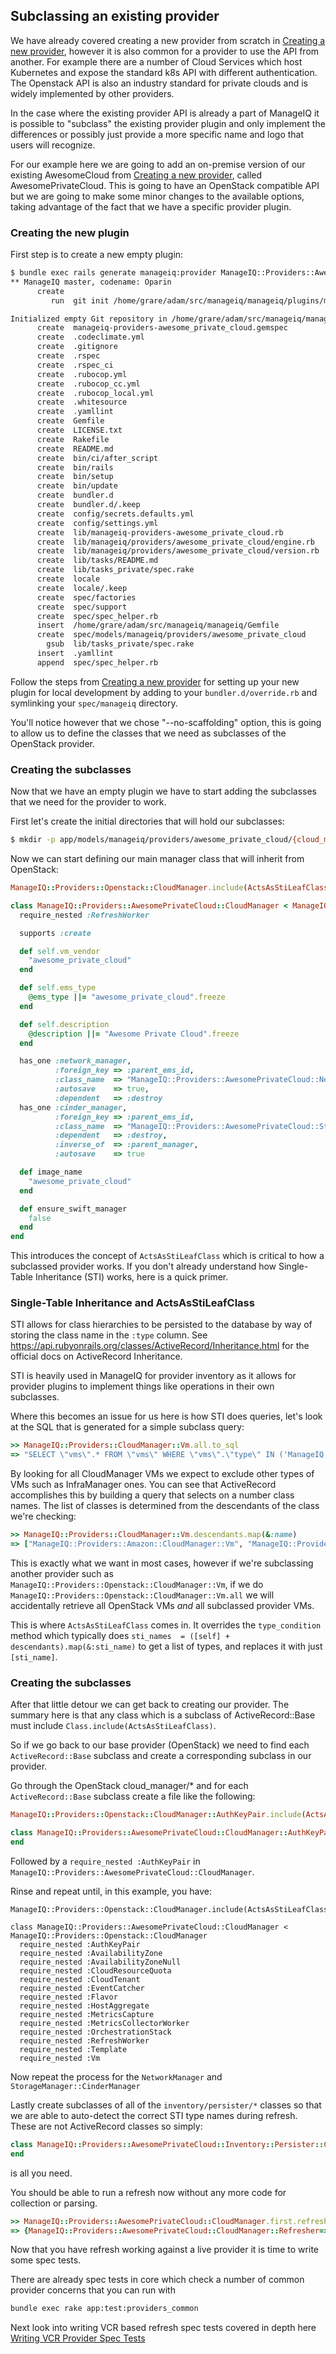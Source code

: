 ## Subclassing an existing provider

We have already covered creating a new provider from scratch in [Creating a new provider](writing_a_new_provider.md), however it is also common for a provider to use the API from another.  For example there are a number of Cloud Services which host Kubernetes and expose the standard k8s API with different authentication.  The Openstack API is also an industry standard for private clouds and is widely implemented by other providers.

In the case where the existing provider API is already a part of ManageIQ it is possible to "subclass" the existing provider plugin and only implement the differences or possibly just provide a more specific name and logo that users will recognize.

For our example here we are going to add an on-premise version of our existing AwesomeCloud from [Creating a new provider](writing_a_new_provider.md), called AwesomePrivateCloud.  This is going to have an OpenStack compatible API but we are going to make some minor changes to the available options, taking advantage of the fact that we have a specific provider plugin.

### Creating the new plugin

First step is to create a new empty plugin:
```bash
$ bundle exec rails generate manageiq:provider ManageIQ::Providers::AwesomePrivateCloud --no-scaffolding --vcr
** ManageIQ master, codename: Oparin
      create  
         run  git init /home/grare/adam/src/manageiq/manageiq/plugins/manageiq-providers-awesome_private_cloud from "."

Initialized empty Git repository in /home/grare/adam/src/manageiq/manageiq/plugins/manageiq-providers-awesome_private_cloud/.git/
      create  manageiq-providers-awesome_private_cloud.gemspec
      create  .codeclimate.yml
      create  .gitignore
      create  .rspec
      create  .rspec_ci
      create  .rubocop.yml
      create  .rubocop_cc.yml
      create  .rubocop_local.yml
      create  .whitesource
      create  .yamllint
      create  Gemfile
      create  LICENSE.txt
      create  Rakefile
      create  README.md
      create  bin/ci/after_script
      create  bin/rails
      create  bin/setup
      create  bin/update
      create  bundler.d
      create  bundler.d/.keep
      create  config/secrets.defaults.yml
      create  config/settings.yml
      create  lib/manageiq-providers-awesome_private_cloud.rb
      create  lib/manageiq/providers/awesome_private_cloud/engine.rb
      create  lib/manageiq/providers/awesome_private_cloud/version.rb
      create  lib/tasks/README.md
      create  lib/tasks_private/spec.rake
      create  locale
      create  locale/.keep
      create  spec/factories
      create  spec/support
      create  spec/spec_helper.rb
      insert  /home/grare/adam/src/manageiq/manageiq/Gemfile
      create  spec/models/manageiq/providers/awesome_private_cloud
        gsub  lib/tasks_private/spec.rake
      insert  .yamllint
      append  spec/spec_helper.rb

```

Follow the steps from [Creating a new provider](writing_a_new_provider.md) for setting up your new plugin for local development by adding to your `bundler.d/override.rb` and symlinking your `spec/manageiq` directory.

You'll notice however that we chose "--no-scaffolding" option, this is going to allow us to define the classes that we need as subclasses of the OpenStack provider.

### Creating the subclasses

Now that we have an empty plugin we have to start adding the subclasses that we need for the provider to work.

First let's create the initial directories that will hold our subclasses:
```bash
$ mkdir -p app/models/manageiq/providers/awesome_private_cloud/{cloud_manager,network_manager,storage_manager} app/models/manageiq/providers/awesome_private_cloud/inventory/{collector,parser,persister}
```

Now we can start defining our main manager class that will inherit from OpenStack:
```ruby
ManageIQ::Providers::Openstack::CloudManager.include(ActsAsStiLeafClass)

class ManageIQ::Providers::AwesomePrivateCloud::CloudManager < ManageIQ::Providers::Openstack::CloudManager
  require_nested :RefreshWorker

  supports :create

  def self.vm_vendor
    "awesome_private_cloud"
  end

  def self.ems_type
    @ems_type ||= "awesome_private_cloud".freeze
  end

  def self.description
    @description ||= "Awesome Private Cloud".freeze
  end

  has_one :network_manager,
          :foreign_key => :parent_ems_id,
          :class_name  => "ManageIQ::Providers::AwesomePrivateCloud::NetworkManager",
          :autosave    => true,
          :dependent   => :destroy
  has_one :cinder_manager,
          :foreign_key => :parent_ems_id,
          :class_name  => "ManageIQ::Providers::AwesomePrivateCloud::StorageManager::CinderManager",
          :dependent   => :destroy,
          :inverse_of  => :parent_manager,
          :autosave    => true

  def image_name
    "awesome_private_cloud"
  end

  def ensure_swift_manager
    false
  end
end
```

This introduces the concept of `ActsAsStiLeafClass` which is critical to how a subclassed provider works.  If you don't already understand how Single-Table Inheritance (STI) works, here is a quick primer.

### Single-Table Inheritance and ActsAsStiLeafClass

STI allows for class hierarchies to be persisted to the database by way of storing the class name in the `:type` column.  See https://api.rubyonrails.org/classes/ActiveRecord/Inheritance.html for the official docs on ActiveRecord Inheritance.

STI is heavily used in ManageIQ for provider inventory as it allows for provider plugins to implement things like operations in their own subclasses.

Where this becomes an issue for us here is how STI does queries, let's look at the SQL that is generated for a simple subclass query:
```ruby
>> ManageIQ::Providers::CloudManager::Vm.all.to_sql
=> "SELECT \"vms\".* FROM \"vms\" WHERE \"vms\".\"type\" IN ('ManageIQ::Providers::CloudManager::Vm', 'ManageIQ::Providers::Amazon::CloudManager::Vm', 'ManageIQ::Providers::Azure::CloudManager::Vm', 'ManageIQ::Providers::AzureStack::CloudManager::Vm', 'ManageIQ::Providers::Google::CloudManager::Vm', 'ManageIQ::Providers::IbmCloud::PowerVirtualServers::CloudManager::Vm', 'ManageIQ::Providers::IbmCloud::VPC::CloudManager::Vm', 'ManageIQ::Providers::Openstack::CloudManager::Vm', 'ManageIQ::Providers::IbmCic::CloudManager::Vm', 'ManageIQ::Providers::IbmPowerVc::CloudManager::Vm', 'ManageIQ::Providers::OracleCloud::CloudManager::Vm', 'ManageIQ::Providers::Vmware::CloudManager::Vm') AND \"vms\".\"template\" = FALSE"
```

By looking for all CloudManager VMs we expect to exclude other types of VMs such as InfraManager ones.  You can see that ActiveRecord accomplishes this by building a query that selects on a number class names.  The list of classes is determined from the descendants of the class we're checking:
```ruby
>> ManageIQ::Providers::CloudManager::Vm.descendants.map(&:name)
=> ["ManageIQ::Providers::Amazon::CloudManager::Vm", "ManageIQ::Providers::Azure::CloudManager::Vm", "ManageIQ::Providers::AzureStack::CloudManager::Vm", "ManageIQ::Providers::Google::CloudManager::Vm", "ManageIQ::Providers::IbmCloud::PowerVirtualServers::CloudManager::Vm", "ManageIQ::Providers::IbmCloud::VPC::CloudManager::Vm", "ManageIQ::Providers::Openstack::CloudManager::Vm", "ManageIQ::Providers::IbmCic::CloudManager::Vm", "ManageIQ::Providers::IbmPowerVc::CloudManager::Vm", "ManageIQ::Providers::OracleCloud::CloudManager::Vm", "ManageIQ::Providers::Vmware::CloudManager::Vm"]
```

This is exactly what we want in most cases, however if we're subclassing another provider such as `ManageIQ::Providers::Openstack::CloudManager::Vm`, if we do `ManageIQ::Providers::Openstack::CloudManager::Vm.all` we will accidentally retrieve all OpenStack VMs _and_ all subclassed provider VMs.

This is where `ActsAsStiLeafClass` comes in.  It overrides the `type_condition` method which typically does `sti_names  = ([self] + descendants).map(&:sti_name)` to get a list of types, and replaces it with just `[sti_name]`.

### Creating the subclasses

After that little detour we can get back to creating our provider.  The summary here is that any class which is a subclass of ActiveRecord::Base must include `Class.include(ActsAsStiLeafClass)`.

So if we go back to our base provider (OpenStack) we need to find each `ActiveRecord::Base` subclass and create a corresponding subclass in our provider.

Go through the OpenStack cloud_manager/* and for each `ActiveRecord::Base` subclass create a file like the following:
```ruby
ManageIQ::Providers::Openstack::CloudManager::AuthKeyPair.include(ActsAsStiLeafClass)

class ManageIQ::Providers::AwesomePrivateCloud::CloudManager::AuthKeyPair < ManageIQ::Providers::Openstack::CloudManager::AuthKeyPair
end
```
Followed by a `require_nested :AuthKeyPair` in `ManageIQ::Providers::AwesomePrivateCloud::CloudManager`.

Rinse and repeat until, in this example, you have:
```
ManageIQ::Providers::Openstack::CloudManager.include(ActsAsStiLeafClass)

class ManageIQ::Providers::AwesomePrivateCloud::CloudManager < ManageIQ::Providers::Openstack::CloudManager
  require_nested :AuthKeyPair
  require_nested :AvailabilityZone
  require_nested :AvailabilityZoneNull
  require_nested :CloudResourceQuota
  require_nested :CloudTenant
  require_nested :EventCatcher
  require_nested :Flavor
  require_nested :HostAggregate
  require_nested :MetricsCapture
  require_nested :MetricsCollectorWorker
  require_nested :OrchestrationStack
  require_nested :RefreshWorker
  require_nested :Template
  require_nested :Vm
```

Now repeat the process for the `NetworkManager` and `StorageManager::CinderManager`

Lastly create subclasses of all of the `inventory/persister/*` classes so that we are able to auto-detect the correct STI type names during refresh.  These are not ActiveRecord classes so simply:
```ruby
class ManageIQ::Providers::AwesomePrivateCloud::Inventory::Persister::CloudManager < ManageIQ::Providers::Openstack::Inventory::Persister::CloudManager
end
```
is all you need.

You should be able to run a refresh now without any more code for collection or parsing.

```ruby
>> ManageIQ::Providers::AwesomePrivateCloud::CloudManager.first.refresh
=> {ManageIQ::Providers::AwesomePrivateCloud::CloudManager::Refresher=>[#<ManageIQ::Providers::AwesomePrivateCloud::CloudManager id: 12...
```

Now that you have refresh working against a live provider it is time to write some spec tests.

There are already spec tests in core which check a number of common provider concerns that you can run with
```bash
bundle exec rake app:test:providers_common
```

Next look into writing VCR based refresh spec tests covered in depth here [Writing VCR Provider Spec Tests](writing_vcr_specs.md)
